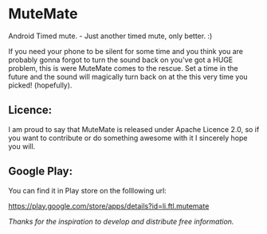 MuteMate
========

Android Timed mute. - Just another timed mute, only better. :)

If you need your phone to be silent for some time and you think you are probably gonna 
forgot to turn the sound back on you've got a HUGE problem, this is were MuteMate comes to the rescue. 
Set a time in the future and the sound will magically turn back on at the this very time you picked! (hopefully).

Licence:
--------

I am proud to say that MuteMate is released under Apache Licence 2.0, so if you want to contribute or
do something awesome with it I sincerely hope you will. 

Google Play:
------------

You can find it in Play store on the folllowing url:

https://play.google.com/store/apps/details?id=li.ftl.mutemate


*Thanks for the inspiration to develop and distribute free information.*

